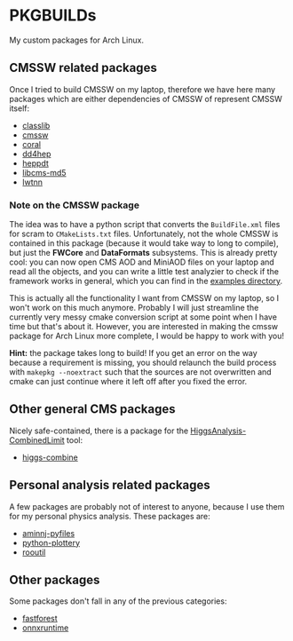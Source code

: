 # PKGBUILDs
My custom packages for Arch Linux.

## CMSSW related packages

Once I tried to build CMSSW on my laptop, therefore we have here many packages which are either dependencies of CMSSW of
represent CMSSW itself:

* [classlib](classlib)
* [cmssw](cmssw)
* [coral](coral)
* [dd4hep](dd4hep)
* [heppdt](heppdt)
* [libcms-md5](libcms-md5)
* [lwtnn](lwtnn)

### Note on the CMSSW package

The idea was to have a python script that converts the `BuildFile.xml` files for scram to `CMakeLists.txt` files.
Unfortunately, not the whole CMSSW is contained in this package (because it would take way to long to compile), but just
the **FWCore** and **DataFormats** subsystems. This is already pretty cool: you can now open CMS AOD and MiniAOD files
on your laptop and read all the objects, and you can write a little test analyzier to check if the framework works in
general, which you can find in the [examples directory](cmssw/examples).

This is actually all the functionality I want from CMSSW on my laptop, so I won't work on this much anymore. Probably I
will just streamline the currently very messy cmake conversion script at some point when I have time but that's about it.
However, you are interested in making the cmssw package for Arch Linux more complete, I would be happy to work with you!

**Hint:** the package takes long to build! If you get an error on the way because a requirement is missing, you should
relaunch the build process with `makepkg --noextract` such that the sources are not overwritten and cmake can just
continue where it left off after you fixed the error.


## Other general CMS packages

Nicely safe-contained, there is a package for the [HiggsAnalysis-CombinedLimit](https://github.com/cms-analysis/HiggsAnalysis-CombinedLimit) tool:

* [higgs-combine](higgs-combine)

## Personal analysis related packages

A few packages are probably not of interest to anyone, because I use them for my personal physics analysis. These
packages are:

* [aminnj-pyfiles](aminnj-pyfiles)
* [python-plottery](python-plottery)
* [rooutil](rooutil)

## Other packages

Some packages don't fall in any of the previous categories:

* [fastforest](fastforest)
* [onnxruntime](onnxruntime)
